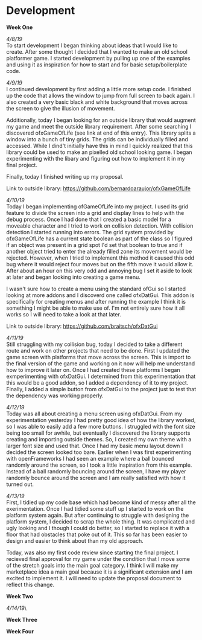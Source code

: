 # Development
**Week One**

*4/8/19*\
To start development I began thinking about ideas that I would like to create. After some thought I decided that I wanted to make an old school platformer game. I started development by pulling up one of the examples and using it as inspiration for how to start and for basic setup/boilerplate code.

*4/9/19*\
I continued development by first adding a little more setup code. I finished up the code that allows the window to jump from full screen to back again. I also created a very basic black and white background that moves across the screen to give the illusion of movement.

Additionally, today I began looking for an outside library that would augment my game and meet the outside library requirement. After some searching I discovered ofxGameOfLife (see link at end of this entry). This library splits a window into a bunch of tiny grids. The grids can be individually filled and accessed. While I dind't initially have this in mind I quickly realized that this library could be used to make an pixelled old school looking game. I began experimenting with the libary and figuring out how to implement it in my final project.

Finally, today I finished writing up my proposal.

Link to outside library: https://github.com/bernardoaraujor/ofxGameOfLife

*4/10/19*\
Today I began implementing ofGameOfLife into my project. I used its grid feature to divide the screen into a grid and display lines to help with the debug process. Once I had done that I created a basic model for a moveable character and I tried to work on collision detection. With collision detection I started running into errors. The grid system provided by ofxGameOfLife has a current state boolean as part of the class so I figured if an object was present in a grid spot I'd set that boolean to true and if another object tried to enter the already filled zone its movement would be rejected. However, when I tried to implement this method it caused this odd bug where it would reject four moves but on the fifth move it would allow it. After about an hour on this very odd and annoying bug I set it aside to look at later and began looking into creating a game menu.

I wasn't sure how to create a menu using the standard ofGui so I started looking at more addons and I discoverd one called ofxDatGui. This addon is specifically for creating menus and after running the example I think it is something I might be able to make use of. I'm not entirely sure how it all works so I will need to take a look at that later.

Link to outside library: https://github.com/braitsch/ofxDatGui

*4/11/19*\
Still struggling with my collision bug, today I decided to take a different route and work on other projects that need to be done. First I updated the game screen with platforms that move across the screen. This is import to the final version of the game and working on it now will help me understand how to improve it later on. Once I had created these platforms I began exmperimenting with ofxDatGui. I determined from this experimentation that this would be a good addon, so I added a dependency of it to my project. Finally, I added a simple button from ofxDatGui to the project just to test that the dependency was working properly.

*4/12/19*\
Today was all about creating a menu screen using ofxDatGui. From my experimentation yesterday I had pretty good idea of how the library worked, so I was able to easily add a few more buttons. I struggled with the font size being too small for awhile, but eventually I discovered the library supports creating and importing outside themes. So, I created my own theme with a larger font size and used that. Once I had my basic menu layout down I decided the screen looked too bare. Earlier when I was first experimenting with openFrameworks I had seen an example where a ball bounced randomly around the screen, so I took a little inspiration from this example. Instead of a ball randomly bouncing around the screen, I have my player randomly bounce around the screen and I am really satisfied with how it turned out.

*4/13/19*\
First, I tidied up my code base which had become kind of messy after all the exerimentation. Once I had tidied some stuff up I started to work on the platform system again. But after continuing to struggle with designing the platform system, I decided to scrap the whole thing. It was complicated and ugly looking and I though I could do better, so I started to replace it with a floor that had obstacles that poke out of it. This so far has been easier to design and easier to think about than my old approach.

Today, was also my first code review since starting the final project. I recieved final approval for my game under the condition that I move some of the stretch goals into the main goal category. I think I will make my marketplace idea a main goal because it is a significant extension and I am excited to implement it. I will need to update the proposal document to reflect this change.

**Week Two**

*4/14/19*\

**Week Three**

**Week Four**
